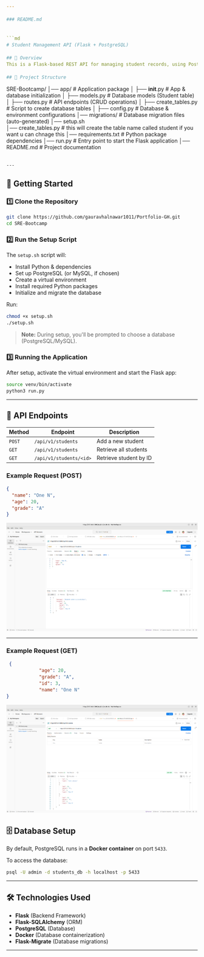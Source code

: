 ```yaml
---

### README.md  


```md
# Student Management API (Flask + PostgreSQL)

## 📌 Overview  
This is a Flask-based REST API for managing student records, using PostgreSQL as the database. The project is containerized and fully automated with a setup script (`setup.sh`), so users can easily install dependencies, set up the database, and run the application.

## 📂 Project Structure  

```
SRE-Bootcamp/
│── app/                # Application package
│   ├── __init__.py     # App & database initialization
│   ├── models.py       # Database models (Student table)
│   ├── routes.py       # API endpoints (CRUD operations)
│   ├── create_tables.py # Script to create database tables
│   ├── config.py       # Database & environment configurations
│── migrations/         # Database migration files (auto-generated)
│── setup.sh    
│── create_tables.py    # this will create the table name called student if you want u can chnage this 
│── requirements.txt    # Python package dependencies
│── run.py              # Entry point to start the Flask application
│── README.md           # Project documentation
```

---
```


## 🚀 Getting Started  

### 1️⃣ Clone the Repository  
```bash
git clone https://github.com/gauravhalnawar1011/Portfolio-GH.git
cd SRE-Bootcamp
```

### 2️⃣ Run the Setup Script  
The `setup.sh` script will:  
- Install Python & dependencies  
- Set up PostgreSQL (or MySQL, if chosen)  
- Create a virtual environment  
- Install required Python packages  
- Initialize and migrate the database  

Run:  
```bash
chmod +x setup.sh
./setup.sh
```

> **Note:** During setup, you'll be prompted to choose a database (PostgreSQL/MySQL).  

### 3️⃣ Running the Application  
After setup, activate the virtual environment and start the Flask app:  
```bash
source venv/bin/activate
python3 run.py
```

---

## 🔗 API Endpoints  

| Method | Endpoint | Description |
|--------|---------|-------------|
| `POST` | `/api/v1/students` | Add a new student |
| `GET` | `/api/v1/students` | Retrieve all students |
| `GET` | `/api/v1/students/<id>` | Retrieve student by ID |

### Example Request (POST)  
```json
{
  "name": "One N",
  "age": 20,
  "grade": "A"
}
```
![alt text](<Screenshot from 2025-03-04 21-20-33.png>)

---

### Example Request  (GET)
```json
 {
            "age": 20,
            "grade": "A",
            "id": 3,
            "name": "One N"
}
```
![alt text](<Screenshot from 2025-03-04 21-22-07.png>)
## 🗄️ Database Setup  
By default, PostgreSQL runs in a **Docker container** on port `5433`.  

To access the database:  
```bash
psql -U admin -d students_db -h localhost -p 5433
```

---

## 🛠️ Technologies Used  
- **Flask** (Backend Framework)  
- **Flask-SQLAlchemy** (ORM)  
- **PostgreSQL** (Database)  
- **Docker** (Database containerization)  
- **Flask-Migrate** (Database migrations)  

---

